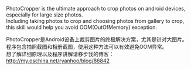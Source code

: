 PhotoCropper is the ultimate approach to crop photos on android devices, especially for large size photos.<br/> 
Including taking photos to crop and choosing photos from gallery to crop, this skill would help you avoid OOM(OutOfMemory) exception.<br/> 

PhotoCropper是Android设备上裁剪图片的终极解决方案，尤其是针对大图片。程序包含拍照截图和相册截图，使用这种方法可以有效避免OOM异常。<br/> 
想了解详细原理以及程序讲解请移步我的博客：http://my.oschina.net/ryanhoo/blog/86842
